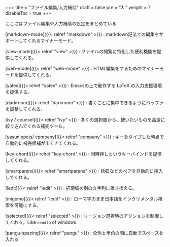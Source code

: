 +++
title = "ファイル編集/入力補助"
draft = false
pre = "<b>7. </b>"
weight = 7
disableToc = true
+++

ここにはファイル編集や入力補助の設定をまとめている

[markdown-mode]({{< relref "markdown" >}})
: markdown記法での編集をサポートしてくれるマイナーモード。

[view-mode]({{< relref "view" >}})
: ファイルの閲覧に特化した便利機能を提供してくれる。

[web-mode]({{< relref "web-mode" >}})
: HTML編集をするためのマイナーモードを提供してくれる。

[yatex]({{< relref "yatex" >}})
: Emacsの上で動作する LaTeX の入力支援環境を提供する。

[darkroom]({{< relref "darkroom" >}})
: 書くことに集中できるようにバッファを調整してくれる。

[ivy / counsel]({{< relref "ivy" >}})
: 多くの選択肢から、使いたいものを高速に絞り込んでくれる補完ツール。

[yasunippets/ cpmpany]({{< relref "company" >}})
: キーをタイプした時点で自動的に補完候補が出てきてくれる。

[key-chord]({{< relref "key-chord" >}})
: 同時押しというキーバインドを提供してくれる。

[smartparens]({{< relref "smartparens" >}})
: 括弧などのペアを自動的に挿入してくれる。

[iedit]({{< relref "iedit" >}})
: 択領域を別の文字列に置き換える。

[migemo]({{< relref "iedit" >}})
: ローマ字のまま日本語をインクリメンタル検索を可能にする。

[selected]({{< relref "selected" >}})
: リージョン選択時のアクションを制御してくれる。Like `sendto` of windows.

[pangu-spacing]({{< relref "pangu" >}})
: 全角と半角の間に自動でスペースを入れる

